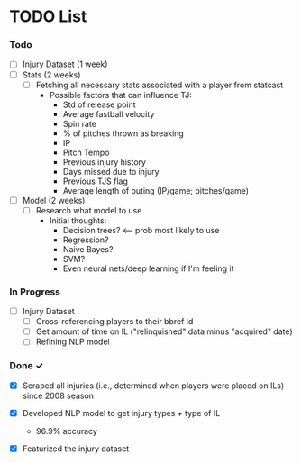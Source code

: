 # TODO List

### Todo

- [ ] Injury Dataset (1 week)
- [ ] Stats (2 weeks)
  - [ ] Fetching all necessary stats associated with a player from statcast
    - Possible factors that can influence TJ:
      - Std of release point
      - Average fastball velocity
      - Spin rate
      - % of pitches thrown as breaking
      - IP
      - Pitch Tempo
      - Previous injury history
      - Days missed due to injury
      - Previous TJS flag
      - Average length of outing (IP/game; pitches/game)
- [ ] Model (2 weeks)
  - [ ] Research what model to use
    - Initial thoughts:
      - Decision trees? <-- prob most likely to use
      - Regression?
      - Naive Bayes?
      - SVM?
      - Even neural nets/deep learning if I'm feeling it
 

### In Progress

- [ ] Injury Dataset
  - [ ] Cross-referencing players to their bbref id
  - [ ] Get amount of time on IL ("relinquished" data minus "acquired" date)
  - [ ] Refining NLP model

### Done ✓

- [x] Scraped all injuries (i.e., determined when players were placed on ILs) 
      since 2008 season
- [x] Developed NLP model to get injury types + type of IL
  - 96.9% accuracy
- [x] Featurized the injury dataset 

